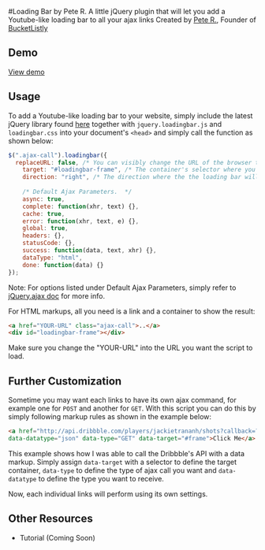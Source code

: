 #Loading Bar by Pete R.
A little jQuery plugin that will let you add a Youtube-like loading bar to all your ajax links 
Created by [Pete R.](http://www.thepetedesign.com), Founder of [BucketListly](http://www.bucketlistly.com)

## Demo
[View demo](http://www.thepetedesign.com/demos/youtube_loadingbar_demo.html)

## Usage
To add a Youtube-like loading bar to your website, simply include the latest jQuery library found [here](http://jquery.com/download/) together with `jquery.loadingbar.js` and `loadingbar.css` into your document's `<head>` and simply call the function as shown below:
  
````javascript
$(".ajax-call").loadingbar({
  replaceURL: false, /* You can visibly change the URL of the browser to reflect the clicked links by toggling this to true. Default is false. May not work in old browsers. */
	target: "#loadingbar-frame", /* The container's selector where you want the ajax result to appear. Default is #loadingbar-frame */
	direction: "right", /* The direction where the the loading bar will progress. Default is right. */
	
	/* Default Ajax Parameters.  */
	async: true, 
	complete: function(xhr, text) {},
	cache: true,
	error: function(xhr, text, e) {},
	global: true,
	headers: {},
	statusCode: {},
	success: function(data, text, xhr) {},
	dataType: "html",
	done: function(data) {}
});
````
Note: For options listed under Default Ajax Parameters, simply refer to [jQuery.ajax doc](http://api.jquery.com/jQuery.ajax/) for more info. 

For HTML markups, all you need is a link and a container to show the result:
  
````html
<a href="YOUR-URL" class="ajax-call">..</a>
<div id="loadingbar-frame"></div>
````
Make sure you change the "YOUR-URL" into the URL you want the script to load. 


## Further Customization
Sometime you may want each links to have its own ajax command, for example one for `POST` and another for `GET`. With this script you can do this by simply following markup rules as shown in the example below:

````html
<a href="http://api.dribbble.com/players/jackietrananh/shots?callback=?" 
data-datatype="json" data-type="GET" data-target="#frame">Click Me</a>
````
This example shows how I was able to call the Dribbble's API with a data markup. Simply assign `data-target` with a selector to define the target container, `data-type` to define the type of ajax call you want and `data-datatype` to define the type you want to receive. 

Now, each individual links will perform using its own settings.

## Other Resources
- Tutorial (Coming Soon)
